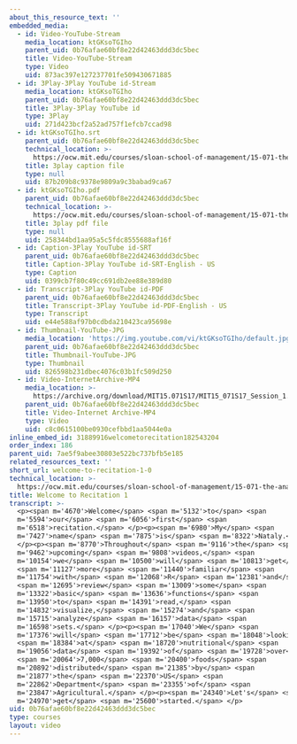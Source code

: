 ```yaml
---
about_this_resource_text: ''
embedded_media:
  - id: Video-YouTube-Stream
    media_location: ktGKsoTGIho
    parent_uid: 0b76afae60bf8e22d42463ddd3dc5bec
    title: Video-YouTube-Stream
    type: Video
    uid: 873ac397e127237701fe509430671885
  - id: 3Play-3Play YouTube id-Stream
    media_location: ktGKsoTGIho
    parent_uid: 0b76afae60bf8e22d42463ddd3dc5bec
    title: 3Play-3Play YouTube id
    type: 3Play
    uid: 271d423bcf2a52ad757f1efcb7ccad98
  - id: ktGKsoTGIho.srt
    parent_uid: 0b76afae60bf8e22d42463ddd3dc5bec
    technical_location: >-
      https://ocw.mit.edu/courses/sloan-school-of-management/15-071-the-analytics-edge-spring-2017/an-introduction-to-analytics/understanding-food-nutritional-education-with-data-recitation/welcome-to-recitation-1-0/ktGKsoTGIho.srt
    title: 3play caption file
    type: null
    uid: 87b209b8c9378e9809a9c3babad9ca67
  - id: ktGKsoTGIho.pdf
    parent_uid: 0b76afae60bf8e22d42463ddd3dc5bec
    technical_location: >-
      https://ocw.mit.edu/courses/sloan-school-of-management/15-071-the-analytics-edge-spring-2017/an-introduction-to-analytics/understanding-food-nutritional-education-with-data-recitation/welcome-to-recitation-1-0/ktGKsoTGIho.pdf
    title: 3play pdf file
    type: null
    uid: 258344bd1aa95a5c5fdc8555688af16f
  - id: Caption-3Play YouTube id-SRT
    parent_uid: 0b76afae60bf8e22d42463ddd3dc5bec
    title: Caption-3Play YouTube id-SRT-English - US
    type: Caption
    uid: 0399cb7f80c49cc691db2ee88e389d80
  - id: Transcript-3Play YouTube id-PDF
    parent_uid: 0b76afae60bf8e22d42463ddd3dc5bec
    title: Transcript-3Play YouTube id-PDF-English - US
    type: Transcript
    uid: e44e588af97b0cdbda210423ca95698e
  - id: Thumbnail-YouTube-JPG
    media_location: 'https://img.youtube.com/vi/ktGKsoTGIho/default.jpg'
    parent_uid: 0b76afae60bf8e22d42463ddd3dc5bec
    title: Thumbnail-YouTube-JPG
    type: Thumbnail
    uid: 826598b231dbec4076c03b1fc509d250
  - id: Video-InternetArchive-MP4
    media_location: >-
      https://archive.org/download/MIT15.071S17/MIT15_071S17_Session_1.4.01_300k.mp4
    parent_uid: 0b76afae60bf8e22d42463ddd3dc5bec
    title: Video-Internet Archive-MP4
    type: Video
    uid: c8c0615100be0930cefbbd1aa5044e0a
inline_embed_id: 31889916welcometorecitation182543204
order_index: 186
parent_uid: 7ae5f9abee30803e522bc737bfb5e185
related_resources_text: ''
short_url: welcome-to-recitation-1-0
technical_location: >-
  https://ocw.mit.edu/courses/sloan-school-of-management/15-071-the-analytics-edge-spring-2017/an-introduction-to-analytics/understanding-food-nutritional-education-with-data-recitation/welcome-to-recitation-1-0
title: Welcome to Recitation 1
transcript: >-
  <p><span m='4670'>Welcome</span> <span m='5132'>to</span> <span
  m='5594'>our</span> <span m='6056'>first</span> <span
  m='6518'>recitation.</span> </p><p><span m='6980'>My</span> <span
  m='7427'>name</span> <span m='7875'>is</span> <span m='8322'>Nataly.</span>
  </p><p><span m='8770'>Throughout</span> <span m='9116'>the</span> <span
  m='9462'>upcoming</span> <span m='9808'>videos,</span> <span
  m='10154'>we</span> <span m='10500'>will</span> <span m='10813'>get</span>
  <span m='11127'>more</span> <span m='11440'>familiar</span> <span
  m='11754'>with</span> <span m='12068'>R</span> <span m='12381'>and</span>
  <span m='12695'>review</span> <span m='13009'>some</span> <span
  m='13322'>basic</span> <span m='13636'>functions</span> <span
  m='13950'>to</span> <span m='14391'>read,</span> <span
  m='14832'>visualize,</span> <span m='15274'>and</span> <span
  m='15715'>analyze</span> <span m='16157'>data</span> <span
  m='16598'>sets.</span> </p><p><span m='17040'>We</span> <span
  m='17376'>will</span> <span m='17712'>be</span> <span m='18048'>looking</span>
  <span m='18384'>at</span> <span m='18720'>nutritional</span> <span
  m='19056'>data</span> <span m='19392'>of</span> <span m='19728'>over</span>
  <span m='20064'>7,000</span> <span m='20400'>foods</span> <span
  m='20892'>distributed</span> <span m='21385'>by</span> <span
  m='21877'>the</span> <span m='22370'>US</span> <span
  m='22862'>Department</span> <span m='23355'>of</span> <span
  m='23847'>Agricultural.</span> </p><p><span m='24340'>Let's</span> <span
  m='24970'>get</span> <span m='25600'>started.</span> </p>
uid: 0b76afae60bf8e22d42463ddd3dc5bec
type: courses
layout: video
---
```

